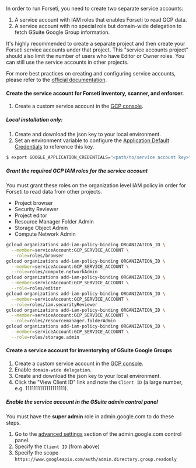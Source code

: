 In order to run Forseti, you need to create two separate service accounts:

 1. A service account with IAM roles that enables Forseti to read GCP data.
 1. A service account with no special role but domain-wide delegation to
 fetch GSuite Google Group information.

It's highly recommended to create a separate project and then create your
Forseti service accounts under that project. This "service accounts project"
should also limit the number of users who have Editor or Owner roles.
You can still use the service accounts in other projects.

For more best practices on creating and configuring service accounts, please
refer to the [official documentation](https://cloud.google.com/compute/docs/access/create-enable-service-accounts-for-instances#best_practices).

#### Create the service account for Forseti inventory, scanner, and enforcer.

1. Create a custom service account in the [GCP console](https://console.cloud.google.com/iam-admin/serviceaccounts).

##### Local installation only:
1. Create and download the json key to your local environment.
1. Set an environment variable to configure the [Application Default Credentials](https://developers.google.com/identity/protocols/application-default-credentials) to reference this key.

```sh
$ export GOOGLE_APPLICATION_CREDENTIALS="<path/to/service account key>"
```

##### Grant the required GCP IAM roles for the service account
You must grant these roles on the organization level IAM policy in order for Forseti to read data from other projects.

* Project browser
* Security Reviewer
* Project editor
* Resource Manager Folder Admin
* Storage Object Admin
* Compute Network Admin

```sh
gcloud organizations add-iam-policy-binding ORGANIZATION_ID \
  --member=serviceAccount:GCP_SERVICE_ACCOUNT \
  --role=roles/browser
gcloud organizations add-iam-policy-binding ORGANIZATION_ID \
  --member=serviceAccount:GCP_SERVICE_ACCOUNT \
  --role=roles/compute.networkAdmin
gcloud organizations add-iam-policy-binding ORGANIZATION_ID \
  --member=serviceAccount:GCP_SERVICE_ACCOUNT \
  --role=roles/editor
gcloud organizations add-iam-policy-binding ORGANIZATION_ID \
  --member=serviceAccount:GCP_SERVICE_ACCOUNT \
  --role=roles/iam.securityReviewer
gcloud organizations add-iam-policy-binding ORGANIZATION_ID \
  --member=serviceAccount:GCP_SERVICE_ACCOUNT \
  --role=roles/resourcemanager.folderAdmin
gcloud organizations add-iam-policy-binding ORGANIZATION_ID \
  --member=serviceAccount:GCP_SERVICE_ACCOUNT \
  --role=roles/storage.admin
```

#### Create a service account for inventorying of GSuite Google Groups
1. Create a custom service account in the [GCP console](https://console.cloud.google.com/iam-admin/serviceaccounts).
 1. Enable `domain-wide delegation`.
1. Create and download the json key to your local environment.
1. Click the "View Client ID" link and note the `Client ID` (a large number, e.g. 1111111111111111111).

##### Enable the service account in the GSuite admin control panel
You must have the **super admin** role in admin.google.com to do these steps.

1. Go to the [advanced settings](https://admin.google.com/ManageOauthClients)
section of the admin.google.com control panel.
 1. Specify the `Client ID` (from above)
 1. Specify the scope `https://www.googleapis.com/auth/admin.directory.group.readonly`
